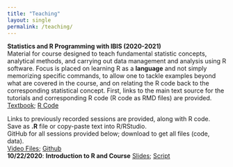 ```yaml
---
title: "Teaching"
layout: single
permalink: /teaching/
---
```

**Statistics and R Programming with IBIS (2020-2021)**  
Material for course designed to teach fundamental statistic concepts, analytical methods, and carrying out data management and analysis using R software.  Focus is placed on learning R as a **language** and not simply memorizing specific commands, to allow one to tackle examples beyond what are covered in the course, and on relating the R code back to the corresponding statistical concept.  First, links to the main text source for the tutorials and corresponding R code (R code as RMD files) are provided.<br/>
[Textbook](https://kmdono02.github.io/Data_Analysis_with_R_IBIS/); [R Code](https://github.com/kmdono02/Data_Analysis_with_R_IBIS)

Links to previously recorded sessions are provided, along with R code.<br/>
Save as **.R** file or copy-paste text into R/RStudio.<br/>
GitHub for all sessions provided below; download to get all files (code, data).<br/>
[Video Files](https://www.dropbox.com/sh/m3mla30i5870jve/AADZAIvCV_G7KQ4DMC0kITFoa?dl=0); [Github](https://github.com/kmdono02/Stats_R_Teaching)<br/>
**10/22/2020**: **Introduction to R and Course** [Slides](https://docs.google.com/viewer?url=https://raw.githubusercontent.com/kmdono02/Stats_R_Teaching/main/10_22_2020/session_slides.pdf); [Script](https://raw.githubusercontent.com/kmdono02/Stats_R_Teaching/main/10_22_2020/script.R)
